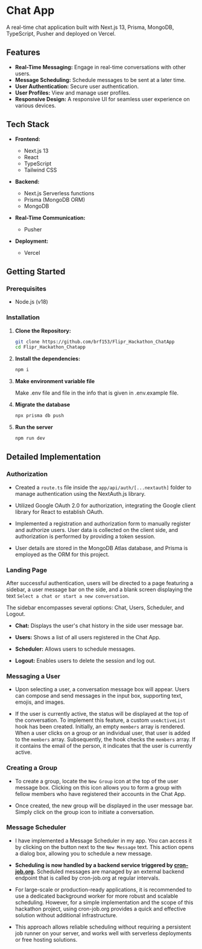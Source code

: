 # Chat App

A real-time chat application built with Next.js 13, Prisma, MongoDB, TypeScript, Pusher and deployed on Vercel.

## Features

- **Real-Time Messaging:** Engage in real-time conversations with other users.
- **Message Scheduling:** Schedule messages to be sent at a later time.
- **User Authentication:** Secure user authentication.
- **User Profiles:** View and manage user profiles.
- **Responsive Design:** A responsive UI for seamless user experience on various devices.

## Tech Stack

- **Frontend:**
  - Next.js 13
  - React
  - TypeScript
  - Tailwind CSS

- **Backend:**
  - Next.js Serverless functions
  - Prisma (MongoDB ORM)
  - MongoDB

- **Real-Time Communication:**
  - Pusher

- **Deployment:**
  - Vercel

## Getting Started

### Prerequisites

- Node.js (v18)

### Installation

1. **Clone the Repository:**
   ```bash
   git clone https://github.com/brf153/Flipr_Hackathon_ChatApp
   cd Flipr_Hackathon_Chatapp

2. **Install the dependencies:**
    ```bash
    npm i

3. **Make environment variable file**
   
   Make .env file and file in the info that is given in .env.example file.

4. **Migrate the database**
    ```bash
    npx prisma db push

5. **Run the server**
   ```bash
   npm run dev

## Detailed Implementation

### Authorization

- Created a `route.ts` file inside the `app/api/auth/[...nextauth]` folder to manage authentication using the NextAuth.js library.

- Utilized Google OAuth 2.0 for authorization, integrating the Google client library for React to establish OAuth.

- Implemented a registration and authorization form to manually register and authorize users. User data is collected on the client side, and authorization is performed by providing a token session.

- User details are stored in the MongoDB Atlas database, and Prisma is employed as the ORM for this project.


### Landing Page

After successful authentication, users will be directed to a page featuring a sidebar, a user message bar on the side, and a blank screen displaying the text `Select a chat or start a new conversation`.

The sidebar encompasses several options: Chat, Users, Scheduler, and Logout.

- **Chat:** Displays the user's chat history in the side user message bar.
  
- **Users:** Shows a list of all users registered in the Chat App.

- **Scheduler:** Allows users to schedule messages.

- **Logout:** Enables users to delete the session and log out.


### Messaging a User

- Upon selecting a user, a conversation message box will appear. Users can compose and send messages in the input box, supporting text, emojis, and images.

- If the user is currently active, the status will be displayed at the top of the conversation. To implement this feature, a custom `useActiveList` hook has been created. Initially, an empty `members` array is rendered. When a user clicks on a group or an individual user, that user is added to the `members` array. Subsequently, the hook checks the `members` array. If it contains the email of the person, it indicates that the user is currently active.


### Creating a Group

- To create a group, locate the `New Group` icon at the top of the user message box. Clicking on this icon allows you to form a group with fellow members who have registered their accounts in the Chat App.

- Once created, the new group will be displayed in the user message bar. Simply click on the group icon to initiate a conversation.

### Message Scheduler

- I have implemented a Message Scheduler in my app. You can access it by clicking on the button next to the `New Message` text. This action opens a dialog box, allowing you to schedule a new message.

- **Scheduling is now handled by a backend service triggered by [cron-job.org](https://cron-job.org/).** Scheduled messages are managed by an external backend endpoint that is called by cron-job.org at regular intervals.

- For large-scale or production-ready applications, it is recommended to use a dedicated background worker for more robust and scalable scheduling. However, for a simple implementation and the scope of this hackathon project, using cron-job.org provides a quick and effective solution without additional infrastructure.

- This approach allows reliable scheduling without requiring a persistent job runner on your server, and works well with serverless deployments or free hosting solutions.


